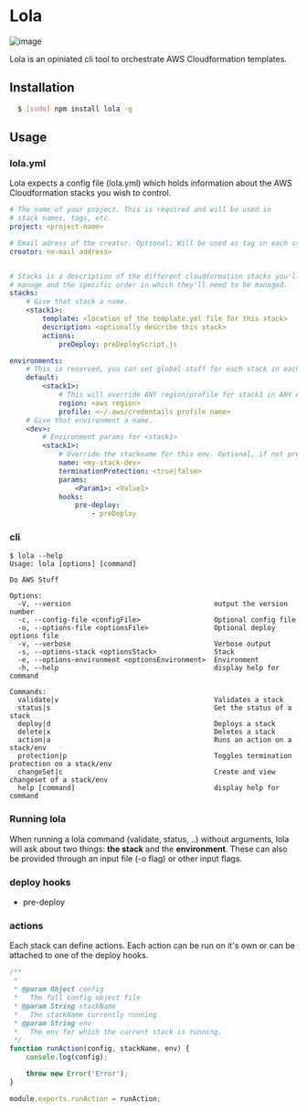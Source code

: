 # Lola

![image](https://david-dm.org/wieni/lola.svg)

Lola is an opiniated cli tool to orchestrate AWS Cloudformation templates.

## Installation

``` bash
  $ [sudo] npm install lola -g
```

## Usage

### lola.yml

Lola expects a config file (lola.yml) which holds information about the AWS Cloudformation stacks you wish to control.

```yml
# The name of your project. This is required and will be used in
# stack names, tags, etc.
project: <project-name>

# Email adress of the creator. Optional; Will be used as tag in each stack.
creator: <e-mail address>


# Stacks is a description of the different cloudformation stacks you'll want to
# manage and the specific order in which they'll need to be managed.
stacks:
    # Give that stack a name.
    <stack1>:
        template: <location of the template.yml file for this stack>
        description: <optionally describe this stack>
        actions:
            preDeploy: preDeployScript.js

environments:
    # This is reserved, you can set global stuff for each stack in each env. Optional.
    default:
        <stack1>:
            # This will override ANY region/profile for stack1 in ANY env below
            region: <aws region>
            profile: <~/.aws/credentails profile name>
    # Give that environment a name.
    <dev>:
        # Environment params for <stack1>
        <stack1>:
            # Override the stackname for this env. Optional, if not present lola generates one.
            name: <my-stack-dev>
            terminationProtection: <true|false>
            params:
                <Param1>: <Value1>
            hooks:
                pre-deploy:
                    - preDeploy
```

### cli

```
$ lola --help
Usage: lola [options] [command]

Do AWS Stuff

Options:
  -V, --version                                   output the version number
  -c, --config-file <configFile>                  Optional config file
  -o, --options-file <optionsFile>                Optional deploy options file
  -v, --verbose                                   Verbose output
  -s, --options-stack <optionsStack>              Stack
  -e, --options-environment <optionsEnvironment>  Environment
  -h, --help                                      display help for command

Commands:
  validate|v                                      Validates a stack
  status|s                                        Get the status of a stack
  deploy|d                                        Deploys a stack
  delete|x                                        Deletes a stack
  action|a                                        Runs an action on a stack/env
  protection|p                                    Toggles termination protection on a stack/env
  changeSet|c                                     Create and view changeset of a stack/env
  help [command]                                  display help for command
  ```

### Running lola

When running a lola command (validate, status, ..) without arguments, lola will ask about two things: **the stack** and the **environment**. These can also be provided through an input file (-o flag) or other input flags.


### deploy hooks

- pre-deploy

### actions

Each stack can define actions. Each action can be run on it's own or can be attached to one of the deploy hooks.


```js
/**
 *
 * @param Object config
 *   The full config object file
 * @param String stackName
 *   The stackName currently running
 * @param String env
 *   The env for which the current stack is running.
 */
function runAction(config, stackName, env) {
    console.log(config);

    throw new Error('Error');
}

module.exports.runAction = runAction;
```

